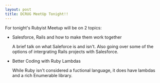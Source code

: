 ```yaml
---
layout: post
title: DCRUG MeetUp Tonight!!
---
```


For tonight's Rubyist Meetup will be on 2 topics:
<ul>
<li>Salesforce, Rails and how to make them work together</li>
<p>A brief talk on what Saleforce is and isn't.  Also going over some of the options of intergrating Rails projects with Salesforce.</p>
<li>Better Coding with Ruby Lambdas</li>
<p>While Ruby isn't considered a fuctional language, it does have lambdas and a rich Enumerable library.
</ul>
